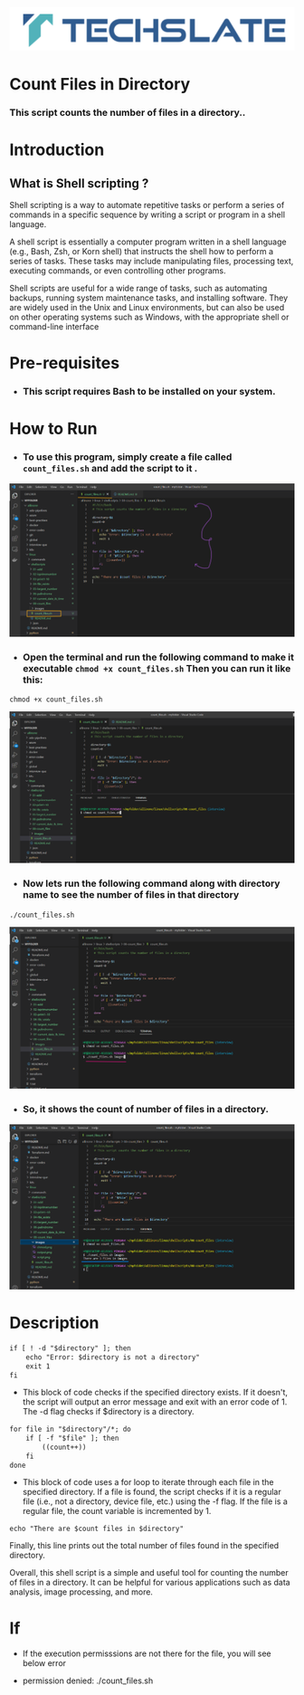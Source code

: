 ![TechSlate](../../../global/images/ts.png)

#  Count Files in Directory

### This script counts the number of files in a directory..

# Introduction

## What is Shell scripting ?

Shell scripting is a way to automate repetitive tasks or perform a series of commands in a specific sequence by writing a script or program in a shell language.

A shell script is essentially a computer program written in a shell language (e.g., Bash, Zsh, or Korn shell) that instructs the shell how to perform a series of tasks. These tasks may include manipulating files, processing text, executing commands, or even controlling other programs.

Shell scripts are useful for a wide range of tasks, such as automating backups, running system maintenance tasks, and installing software. They are widely used in the Unix and Linux environments, but can also be used on other operating systems such as Windows, with the appropriate shell or command-line interface



# Pre-requisites

- ### This script requires Bash to be installed on your system.

# How to Run

- ### To use this program, simply create a file called  `count_files.sh` and add the script to it .


![script](images/script.png)


- ### Open the terminal and run the following command to make it executable  `chmod +x count_files.sh`  Then you can run it like this:


```
chmod +x count_files.sh 
```
![script](images/chmod.png)


- ### Now lets run the following command along with directory name to see the number of files in that directory

```
./count_files.sh
```

![script](images/print.png)


- ### So, it shows the count of number of files in a directory.

![script](images/output.png)


# Description

```
if [ ! -d "$directory" ]; then
    echo "Error: $directory is not a directory"
    exit 1
fi
```
- This block of code checks if the specified directory exists. If it doesn't, the script will output an error message and exit with an error code of 1. The -d flag checks if $directory is a directory.

```
for file in "$directory"/*; do
    if [ -f "$file" ]; then
        ((count++))
    fi
done

```
- This block of code uses a for loop to iterate through each file in the specified directory. If a file is found, the script checks if it is a regular file (i.e., not a directory, device file, etc.) using the -f flag. If the file is a regular file, the count variable is incremented by 1.

```
echo "There are $count files in $directory"

```
Finally, this line prints out the total number of files found in the specified directory.

Overall, this shell script is a simple and useful tool for counting the number of files in a directory. It can be helpful for various applications such as data analysis, image processing, and more.


# If

- If the execution permisssions are not there for the file, you will see below error

- permission denied: ./count_files.sh